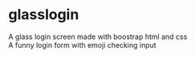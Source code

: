 # glasslogin
A glass login screen made with boostrap html and css  
A funny login form with emoji checking input
